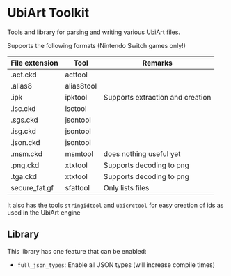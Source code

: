 # UbiArt Toolkit
Tools and library for parsing and writing various UbiArt files.

Supports the following formats (Nintendo Switch games only!)

| File extension | Tool       | Remarks                          |
| -------------- | ---------- | -------------------------------- |
| .act.ckd       | acttool    |                                  |
| .alias8        | alias8tool |                                  |
| .ipk           | ipktool    | Supports extraction and creation |
| .isc.ckd       | isctool    |                                  |
| .sgs.ckd       | jsontool   |                                  |
| .isg.ckd       | jsontool   |                                  |
| .json.ckd      | jsontool   |                                  |
| .msm.ckd       | msmtool    | does nothing useful yet          |
| .png.ckd       | xtxtool    | Supports decoding to png         |
| .tga.ckd       | xtxtool    | Supports decoding to png         |
| secure_fat.gf  | sfattool   | Only lists files                 |

It also has the tools `stringidtool` and `ubicrctool` for easy creation of ids as used in the UbiArt engine

## Library
This library has one feature that can be enabled:
 - `full_json_types`: Enable all JSON types (will increase compile times)
